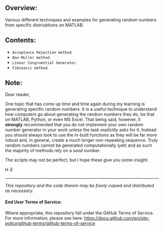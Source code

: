 ## Overview:
Various different techniques and examples for generating random numbers from specific distriubtions on MATLAB.

## Contents:
- `Acceptance Rejection method`.
- `Box-Muller method`.
- `Linear Congruential Generator`.
- `Fibonacci method`.

## Note:
Dear reader,

One topic that has come up time and time again during my learning is generating specific random numbers. It is a useful technique to understand how computers go about generating the random numbers they do, be that on MATLAB, Python, or even MS Excel. That being said, however, it __strongly__ recommended that you do not implement your own random number generator in your work unless the task explicitly asks for it. Instead you should always look to use the in-built functions as they will be far more robust and, in general, create a much longer non-repeating sequence. Truly random numbers cannot be generated computationally (yet) and as such the majority of methods rely on a _seed_ number. 

The scripts may not be perfect, but I hope these give you some insight.

H ✌️

---
_This repository and the code therein may be freely copied and distributed as necessary._

#### End User Terms of Service:

Where appropriate, this repository fall under the GitHub Terms of Service. For more information, please see here: https://docs.github.com/en/site-policy/github-terms/github-terms-of-service

